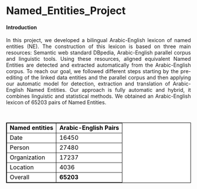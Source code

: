# Named_Entities_Project

<h4>Introduction</h4>
<p align="justify"> In this project, we developed a bilingual Arabic-English lexicon of named entities (NE). The construction of this lexicon is based on three main resources: Semantic web standard DBpedia, Arabic-English parallel corpus and linguistic tools. Using these resources, aligned equivalent Named Entities are detected and extracted automatically from the Arabic-English corpus. To reach our goal, we followed different steps starting by the pre-editing of the linked data entities and the parallel corpus and then applying our automatic model for detection, extraction and translation of Arabic-English Named Entities. Our approach is fully automatic and hybrid, it combines linguistic and statistical methods. We obtained an Arabic-English lexicon of 65203 pairs of Named Entities.</p>
<br>
<table border="1" style="background-color:#FFFFFF;border-collapse:collapse;border:1px solid #000000;color:#000000;width:100%" cellpadding="3" cellspacing="3">
	<tr>
		<td><b>Named entities</b></td>
		<td><b>Arabic-English Pairs</b></td>
	</tr>
	<tr>
		<td>Date</td>
		<td>16450</td>
	</tr>
	<tr>
		<td>Person</td>
		<td>27480</td>
	</tr>
	<tr>
		<td>Organization</td>
		<td>17237</td>
	</tr>
	<tr>
		<td>Location</td>
		<td>4036</td>
	</tr>
	<tr>
		<td>Overall</td>
		<td><b>65203</b></td>
	</tr>
</table>
